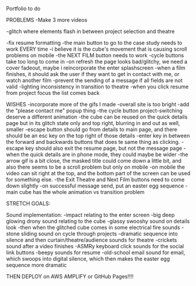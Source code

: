 Portfolio to do


PROBLEMS
-Make 3 more videos

-glitch where elements flash in between project selection and theatre
<!-- -the play button needs to not linger and has bugs -->
<!-- -matrix text has bugs -->
-fix resume formatting
-the main button to go to the case study needs to work EVERY time
-i believe it is the cube's movement that is causing scroll problems on mobile
-the NEXT FILM button needs to work
-cycle buttons take too long to come in
-on refresh the page looks bad/glitchy, we need a cover fadeout, maybe i reincorporate the enter splashscreen
-when a film finishes, it should ask the user if they want to get in contact with me, or watch another film
-prevent the sending of a message if all fields are not valid
-lighting inconsistency in transition to theatre
-when you click resume from project focus the list comes back


WISHES
-incorporate more of the gifs I made
-overall site is too bright
-add the "please contact me" popup thing
-the cycle button project-switching deserve a different animation
-the cube can be reused on the quick details page but in its glitch state only and top right, blurring in and out as well, smaller
-escape button should go from details to main page, and there should be an esc key on the top right of those details
-enter key in between the forward and backwards buttons that does te same thing as clicking.
-escape key should also exit the resume page, but not the message page
-when the quick details are in phone mode, they could maybe be wider
-the arrow gif is a bit close, the masked title could come down a little bit, and also there seems to be a scroll problem but only on mobile
-on mobile the video can sit right at the top, and the bottom part of the screen can be used for something else.
-the Exit Theatre and Next Film buttons need to come down slightly
-on successful message send, put an easter egg sequence
-main cube has the whole animation vs transition problem

STRETCH GOALS:

Sound implementation:
-impact relating to the enter screen
-big deep glowing drony sound relating to the cube
-glassy swooshy sound on details look
-then when the glitched cube comes in some electrical fire sounds
-stone sliding sound on cycle through projects
-dramatic sequence into silence and then curtain/theatre/audience sounds for theatre
-crickets sound after a video finishes
-ASMRy keyboard click sounds for the social link buttons
-beepy  sounds for resume
-old-school email sound for email, which swoops into digital silence, which then makes the easter egg sequence more dramatic

THEN DEPLOY on AWS AMPLIFY or GitHub Pages!!!!

